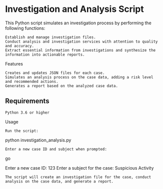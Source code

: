 # Investigation and Analysis Script

This Python script simulates an investigation process by performing the following functions:

    Establish and manage investigation files.
    Conduct analysis and investigation services with attention to quality and accuracy.
    Extract essential information from investigations and synthesize the information into actionable reports.

Features

    Creates and updates JSON files for each case.
    Simulates an analysis process on the case data, adding a risk level and recommended actions.
    Generates a report based on the analyzed case data.

## Requirements

    Python 3.6 or higher

Usage

    Run the script:

python investigation_analysis.py

    Enter a new case ID and subject when prompted:

go

Enter a new case ID: 123
Enter a subject for the case: Suspicious Activity

    The script will create an investigation file for the case, conduct analysis on the case data, and generate a report.
